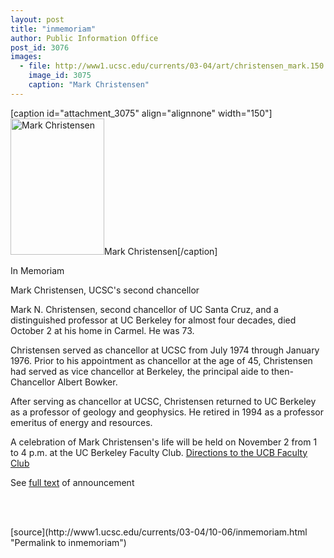 ```yaml
---
layout: post
title: "inmemoriam"
author: Public Information Office
post_id: 3076
images:
  - file: http://www1.ucsc.edu/currents/03-04/art/christensen_mark.150.jpg
    image_id: 3075
    caption: "Mark Christensen"
---
```


[caption id="attachment_3075" align="alignnone" width="150"]<a href="http://localhost/mysite/wp-content/uploads/2003/10/christensen_mark.150.jpg"><img class="size-full wp-image-3075" src="http://localhost/mysite/wp-content/uploads/2003/10/christensen_mark.150.jpg" alt="Mark Christensen" width="150" height="218" /></a>Mark Christensen[/caption]
<p class="pagehead">
  In Memoriam
</p>
<p class="sectionhead">
  Mark Christensen, UCSC's second chancellor
</p>
<p>
  Mark N. Christensen, second chancellor of UC Santa Cruz, and a distinguished professor at UC Berkeley for almost four decades, died October 2 at his home in Carmel. He was 73.
</p>
<p>
  Christensen served as chancellor at UCSC from July 1974 through January 1976. Prior to his appointment as chancellor at the age of 45, Christensen had served as vice chancellor at Berkeley, the principal aide to then-Chancellor Albert Bowker.
</p>
<p>
  After serving as chancellor at UCSC, Christensen returned to UC Berkeley as a professor of geology and geophysics. He retired in 1994 as a professor emeritus of energy and resources.
</p>
<p>
  A celebration of Mark Christensen's life will be held on November 2 from 1 to 4 p.m. at the UC Berkeley Faculty Club. <a href="http://www.berkeleyfacultyclub.com/directions/">Directions to the UCB Faculty Club</a>
</p>
<p>
  See <a href="http://www.ucsc.edu/news_events/press_releases/text.asp?pid=405">full text</a> of announcement
</p>
<p>
  <br>
  <br>
</p>
<p>

</p>
[source](http://www1.ucsc.edu/currents/03-04/10-06/inmemoriam.html "Permalink to inmemoriam")
